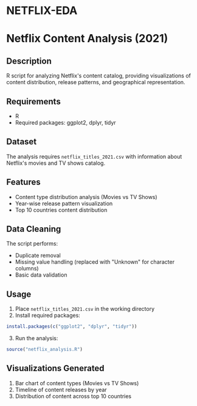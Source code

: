 # NETFLIX-EDA

# Netflix Content Analysis (2021)

## Description
R script for analyzing Netflix's content catalog, providing visualizations of content distribution, release patterns, and geographical representation.

## Requirements
- R
- Required packages: ggplot2, dplyr, tidyr

## Dataset
The analysis requires `netflix_titles_2021.csv` with information about Netflix's movies and TV shows catalog.

## Features
- Content type distribution analysis (Movies vs TV Shows)
- Year-wise release pattern visualization
- Top 10 countries content distribution

## Data Cleaning
The script performs:
- Duplicate removal
- Missing value handling (replaced with "Unknown" for character columns)
- Basic data validation

## Usage
1. Place `netflix_titles_2021.csv` in the working directory
2. Install required packages:
```R
install.packages(c("ggplot2", "dplyr", "tidyr"))
```
3. Run the analysis:
```R
source("netflix_analysis.R")
```

## Visualizations Generated
1. Bar chart of content types (Movies vs TV Shows)
2. Timeline of content releases by year
3. Distribution of content across top 10 countries
